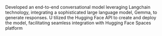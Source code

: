 Developed an end-to-end conversational model leveraging Langchain technology, 
integrating a sophisticated large language model, Gemma, to generate responses. U
tilized the Hugging Face API to create and deploy the model, facilitating seamless integration with Hugging Face Spaces platform
